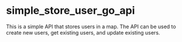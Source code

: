 # simple_store_user_go_api
This is a simple API that stores users in a map. The API can be used to create new users, get existing users, and update existing users.
